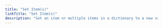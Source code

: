 ```yaml
---
title: "Set Item(s)"
linkTitle: "Set Item(s)"
description: "Set an item or multiple items in a dictionary to a new value."
---
```

